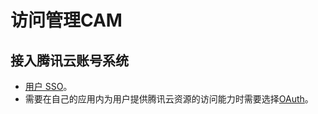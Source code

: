 # 访问管理CAM

## 接入腾讯云账号系统

- [用户 SSO](https://www.tencentcloud.com/zh/document/product/598/42365)。
- 需要在自己的应用内为用户提供腾讯云资源的访问能力时需要选择[OAuth](https://cloud.tencent.com/document/product/306/37730#.E6.8E.A5.E5.85.A5.E8.85.BE.E8.AE.AF.E4.BA.91-oauth)。
